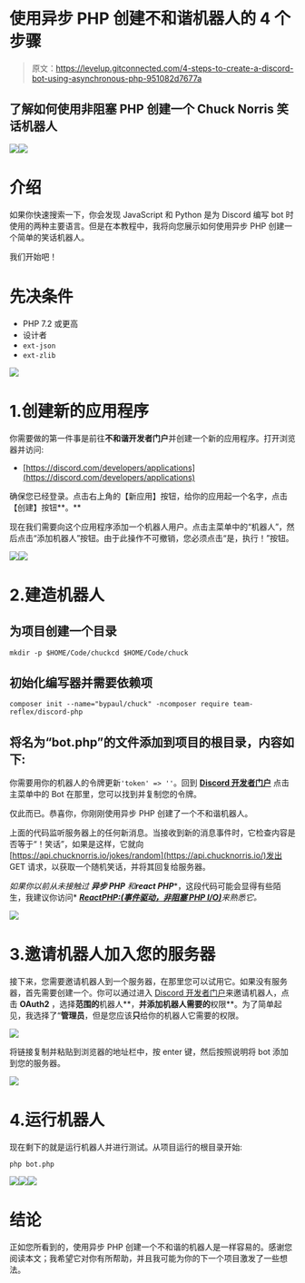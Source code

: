 # 使用异步 PHP 创建不和谐机器人的 4 个步骤

> 原文：<https://levelup.gitconnected.com/4-steps-to-create-a-discord-bot-using-asynchronous-php-951082d7677a>

## 了解如何使用非阻塞 PHP 创建一个 Chuck Norris 笑话机器人

![](img/76ce03d8d912f8bb67cf40ec10ee74ac.png)![](img/c53b42b442d3d4705fdbcb411745ae93.png)

# 介绍

如果你快速搜索一下，你会发现 JavaScript 和 Python 是为 Discord 编写 bot 时使用的两种主要语言。但是在本教程中，我将向您展示如何使用异步 PHP 创建一个简单的笑话机器人。

我们开始吧！

# 先决条件

*   PHP 7.2 或更高
*   设计者
*   `ext-json`
*   `ext-zlib`

![](img/c53b42b442d3d4705fdbcb411745ae93.png)

# 1.创建新的应用程序

你需要做的第一件事是前往**不和谐开发者门户**并创建一个新的应用程序。打开浏览器并访问:

*   [https://discord.com/developers/applications](https://discord.com/developers/applications)

确保您已经登录。点击右上角的【新应用】按钮，给你的应用起一个名字，点击【创建】按钮**。**

现在我们需要向这个应用程序添加一个机器人用户。点击主菜单中的“机器人”，然后点击“添加机器人”按钮。由于此操作不可撤销，您必须点击“是，执行！”按钮。

![](img/a791d65fb86475e3d491d3152fe8f904.png)![](img/c53b42b442d3d4705fdbcb411745ae93.png)

# 2.建造机器人

## 为项目创建一个目录

```
mkdir -p $HOME/Code/chuckcd $HOME/Code/chuck
```

## 初始化编写器并需要依赖项

```
composer init --name="bypaul/chuck" -ncomposer require team-reflex/discord-php
```

## 将名为“bot.php”的文件添加到项目的根目录，内容如下:

你需要用你的机器人的令牌更新`'token' => ''`。回到 [**Discord 开发者门户**](https://discord.com/developers/applications) 点击主菜单中的 Bot 在那里，您可以找到并复制您的令牌。

仅此而已。恭喜你，你刚刚使用异步 PHP 创建了一个不和谐机器人。

上面的代码监听服务器上的任何新消息。当接收到新的消息事件时，它检查内容是否等于“！笑话”，如果是这样，它就向[https://api.chucknorris.io/jokes/random](https://api.chucknorris.io/)发出 GET 请求，以获取一个随机笑话，并将其回复给服务器。

*如果你以前从未接触过* ***异步 PHP*** *和****react PHP****，这段代码可能会显得有些陌生，我建议你访问* [***ReactPHP:(事件驱动，非阻塞 PHP I/O)***](https://reactphp.org/)*来熟悉它。*

![](img/c53b42b442d3d4705fdbcb411745ae93.png)

# 3.邀请机器人加入您的服务器

接下来，您需要邀请机器人到一个服务器，在那里您可以试用它。如果没有服务器，首先需要创建一个。你可以通过进入 [Discord 开发者门户](https://discord.com/developers/applications)来邀请机器人，点击 **OAuth2** ，选择**范围的**机器人**，**并添加机器人需要的**权限**。为了简单起见，我选择了“**管理员**，但是您应该**只**给你的机器人它需要的权限。

![](img/e84411d55391e7f2d878523923bce83c.png)

将链接复制并粘贴到浏览器的地址栏中，按 enter 键，然后按照说明将 bot 添加到您的服务器。

![](img/c53b42b442d3d4705fdbcb411745ae93.png)

# 4.运行机器人

现在剩下的就是运行机器人并进行测试。从项目运行的根目录开始:

```
php bot.php
```

![](img/bd3b038d550632eceed96413c4b05813.png)![](img/c20a75067ce55ef27cd37359fe02d477.png)![](img/c53b42b442d3d4705fdbcb411745ae93.png)

# 结论

正如您所看到的，使用异步 PHP 创建一个不和谐的机器人是一样容易的。感谢您阅读本文；我希望它对你有所帮助，并且我可能为你的下一个项目激发了一些想法。